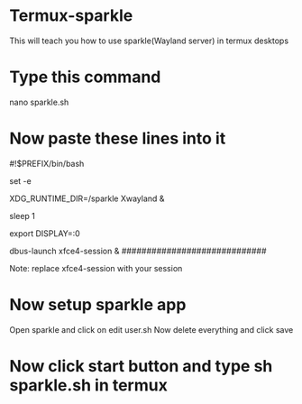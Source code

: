 # Termux-sparkle
This will teach you how to use sparkle(Wayland server) in termux desktops
# Type this command
nano sparkle.sh
# Now paste these lines into it
#!$PREFIX/bin/bash

set -e 

XDG_RUNTIME_DIR=/sparkle Xwayland &

sleep 1

export DISPLAY=:0

dbus-launch xfce4-session &
#############################

Note: replace xfce4-session with your session

# Now setup sparkle app
Open sparkle and click on edit user.sh
Now delete everything and click save
# Now click start button and type sh sparkle.sh in termux
